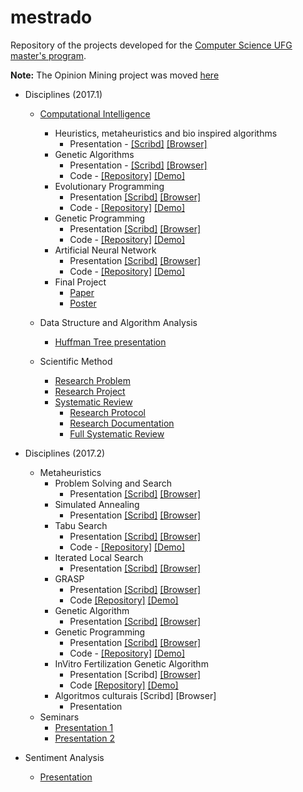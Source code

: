 # mestrado
Repository of the projects developed for the [Computer Science UFG master's program](http://www.inf.ufg.br/mestrado/).

**Note:** The Opinion Mining project was moved [here](https://github.com/airtonbjunior/opinionMining)

* Disciplines (2017.1)
  * [Computational Intelligence](https://airtonbjunior.github.io/mestrado/computational-intelligence/)
    * Heuristics, metaheuristics and bio inspired algorithms 
      * Presentation - [[Scribd]](https://pt.scribd.com/document/342446728/Heuristicas-metaheuristicas-e-algoritmos-bio-inspirados) [[Browser]](https://airtonbjunior.github.io/mestrado/computational-intelligence/heuristics-metaheuristcs/IC_1.pdf)
    * Genetic Algorithms
      * Presentation - [[Scribd]](https://pt.scribd.com/document/343821183/Algoritmos-Geneticos) [[Browser]](https://airtonbjunior.github.io/mestrado/computational-intelligence/genetic-algorithms/presentation/IC_2.pdf)
      * Code - [[Repository]](https://github.com/airtonbjunior/mestrado/tree/master/computational-intelligence/genetic-algorithms/project) [[Demo]](https://airtonbjunior.github.io/mestrado/computational-intelligence/genetic-algorithms/project/)
    * Evolutionary Programming
      * Presentation [[Scribd]](https://www.scribd.com/document/345661995/Programacao-Evolutiva) [[Browser]](https://airtonbjunior.github.io/mestrado/computational-intelligence/evolutionary-programming/presentation/IC_3.pdf)
      * Code - [[Repository]](https://github.com/airtonbjunior/mestrado/tree/master/computational-intelligence/evolutionary-programming/project) [[Demo]](https://airtonbjunior.github.io/mestrado/computational-intelligence/evolutionary-programming/project/)
    * Genetic Programming
      * Presentation [[Scribd]](https://pt.scribd.com/document/346717611/Programacao-Genetica) [[Browser]](https://airtonbjunior.github.io/mestrado/computational-intelligence/genetic-programming/presentation/IC_4.pdf)
      * Code - [[Repository]](https://github.com/airtonbjunior/mestrado/tree/master/computational-intelligence/genetic-programming/project) [[Demo]](https://airtonbjunior.github.io/mestrado/computational-intelligence/genetic-programming/project/)
    * Artificial Neural Network
      * Presentation [[Scribd]](https://pt.scribd.com/document/349050954/Redes-Neurais-Artificiais) [[Browser]](https://airtonbjunior.github.io/mestrado/computational-intelligence/neural-networks/presentation/IC_5.pdf)
      * Code - [[Repository]](https://github.com/airtonbjunior/mestrado/tree/master/computational-intelligence/neural-networks/project) [[Demo]](https://airtonbjunior.github.io/mestrado/computational-intelligence/neural-networks/project/)
     * Final Project
       * [Paper](https://airtonbjunior.github.io/mestrado/computational-intelligence/final-project/article/main.pdf)
       * [Poster](https://airtonbjunior.github.io/mestrado/computational-intelligence/final-project/poster/PosterIA.pdf)
 
  * Data Structure and Algorithm Analysis
    * [Huffman Tree presentation](https://airtonbjunior.github.io/mestrado/analysis-algorithms/presentation/huffman-tree.pdf)
  
  * Scientific Method
    * [Research Problem](https://airtonbjunior.github.io/mestrado/sentiment-analysis/articles/survey-scientific-method/problema.pdf)
    * [Research Project](https://airtonbjunior.github.io/mestrado/sentiment-analysis/articles/research-project/projeto.pdf)
    * [Systematic Review](https://github.com/airtonbjunior/mestrado/tree/master/sentiment-analysis/articles/systematic%20review)
      * [Research Protocol](https://airtonbjunior.github.io/mestrado/sentiment-analysis/articles/systematic%20review/research-protocol/protocolo.pdf)
      * [Research Documentation](https://airtonbjunior.github.io/mestrado/sentiment-analysis/articles/systematic%20review/research-documentation/docfontes.pdf)
      * [Full Systematic Review](https://airtonbjunior.github.io/mestrado/sentiment-analysis/articles/systematic%20review/systematic-review-full/main.pdf)

* Disciplines (2017.2)
  * Metaheuristics
    * Problem Solving and Search
      * Presentation [[Scribd]](https://pt.scribd.com/document/358391778/Algoritmos-de-busca-com-e-sem-informacao) [[Browser]](https://airtonbjunior.github.io/mestrado/metaheuristics/problem-solving-search/presentation/MH_1.pdf)
    * Simulated Annealing
      * Presentation [[Scribd]](https://pt.scribd.com/document/358391779/Simulated-Annealing-Tempera-Simulada) [[Browser]](https://airtonbjunior.github.io/mestrado/metaheuristics/simulated-annealing/presentation/MH_2.pdf)
    * Tabu Search
      * Presentation [[Scribd]](https://pt.scribd.com/document/358725373/Busca-Tabu) [[Browser]](https://airtonbjunior.github.io/mestrado/metaheuristics/tabu-search/presentation/MH_3.pdf)
      * Code - [[Repository]](https://github.com/airtonbjunior/mestrado/tree/master/metaheuristics/tabu-search/project) [[Demo]](https://airtonbjunior.github.io/mestrado/metaheuristics/tabu-search/project/)
    * Iterated Local Search
      * Presentation [[Scribd]](https://www.scribd.com/document/359760390/Iterated-Local-Search) [[Browser]](https://airtonbjunior.github.io/mestrado/metaheuristics/iterated-local-search/presentation/MH_4.pdf)
    * GRASP
      * Presentation [[Scribd]](https://pt.scribd.com/document/361205206/GRASP) [[Browser]](https://airtonbjunior.github.io/mestrado/metaheuristics/grasp/presentation/MH_5.pdf)
      * Code [[Repository]](https://github.com/airtonbjunior/mestrado/tree/master/metaheuristics/grasp/project) [[Demo]](https://airtonbjunior.github.io/mestrado/metaheuristics/grasp/project/)
    * Genetic Algorithm
      * Presentation [[Scribd]](https://pt.scribd.com/document/343821183/Algoritmos-Geneticos) [[Browser]](https://airtonbjunior.github.io/mestrado/metaheuristics/genetic-algorithm/presentation/MH_6.pdf)
    * Genetic Programming
      * Presentation [[Scribd]](https://pt.scribd.com/document/346717611/Programacao-Genetica) [[Browser]](https://airtonbjunior.github.io/mestrado/computational-intelligence/genetic-programming/presentation/IC_4.pdf)
      * Code - [[Repository]](https://github.com/airtonbjunior/mestrado/tree/master/computational-intelligence/genetic-programming/project) [[Demo]](https://airtonbjunior.github.io/mestrado/computational-intelligence/genetic-programming/project/)
    * InVitro Fertilization Genetic Algorithm
      * Presentation [Scribd] [[Browser]](https://airtonbjunior.github.io/mestrado/metaheuristics/invitro-fga/presentation/MH_8.pdf)
      * Code [[Repository]](https://github.com/airtonbjunior/mestrado/tree/master/metaheuristics/invitro-fga/project) [[Demo]](https://airtonbjunior.github.io/mestrado/metaheuristics/invitro-fga/project/)
    * Algoritmos culturais [Scribd] [Browser]
      * Presentation
  * Seminars
    * [Presentation 1](https://airtonbjunior.github.io/mestrado/seminars/presentations/1/SeminariosAirton.pdf)
    * [Presentation 2](https://airtonbjunior.github.io/mestrado/seminars/presentations/2/Presentation2AirtonV1.pdf)
  
* Sentiment Analysis
  * [Presentation](https://airtonbjunior.github.io/mestrado/sentiment-analysis/presentation/project-presentation.pdf)

